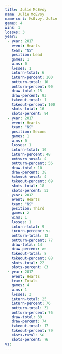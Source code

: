 ```yaml
---
title: Julie McEvoy
name: Julie McEvoy
name-sort: McEvoy, Julie
games: 4
wins: 1
losses: 3
years:
 - year: 2017
   event: Hearts
   team: "NS"
   position: Lead
   games: 1
   wins: 0
   losses: 1
   inturn-total: 6
   inturn-percent: 100
   outturn-total: 10
   outturn-percent: 90
   draw-total: 15
   draw-percent: 93
   takeout-total: 1
   takeout-percent: 100
   shots-total: 16
   shots-percent: 94
 - year: 2017
   event: Hearts
   team: "NS"
   position: Second
   games: 1
   wins: 0
   losses: 1
   inturn-total: 10
   inturn-percent: 48
   outturn-total: 8
   outturn-percent: 56
   draw-total: 10
   draw-percent: 38
   takeout-total: 8
   takeout-percent: 69
   shots-total: 18
   shots-percent: 51
 - year: 2017
   event: Hearts
   team: "NS"
   position: Third
   games: 2
   wins: 1
   losses: 1
   inturn-total: 9
   inturn-percent: 92
   outturn-total: 13
   outturn-percent: 77
   draw-total: 14
   draw-percent: 80
   takeout-total: 8
   takeout-percent: 88
   shots-total: 22
   shots-percent: 83
 - year: 2017
   event: Hearts
   team: Totals
   games: 4
   wins: 1
   losses: 3
   inturn-total: 25
   inturn-percent: 76
   outturn-total: 31
   outturn-percent: 76
   draw-total: 39
   draw-percent: 74
   takeout-total: 17
   takeout-percent: 79
   shots-total: 56
   shots-percent: 76
vs:
---
```

